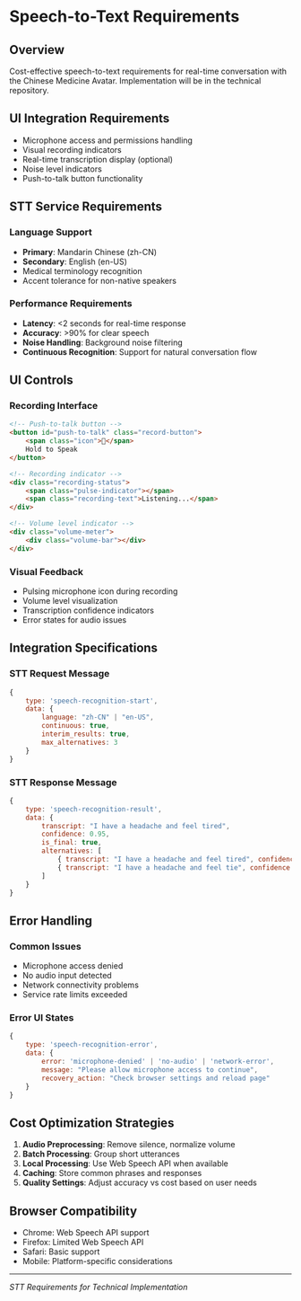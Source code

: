 # Speech-to-Text Requirements

## Overview
Cost-effective speech-to-text requirements for real-time conversation with the Chinese Medicine Avatar. Implementation will be in the technical repository.

## UI Integration Requirements
- Microphone access and permissions handling
- Visual recording indicators
- Real-time transcription display (optional)
- Noise level indicators
- Push-to-talk button functionality

## STT Service Requirements

### Language Support
- **Primary**: Mandarin Chinese (zh-CN)
- **Secondary**: English (en-US)
- Medical terminology recognition
- Accent tolerance for non-native speakers

### Performance Requirements
- **Latency**: <2 seconds for real-time response
- **Accuracy**: >90% for clear speech
- **Noise Handling**: Background noise filtering
- **Continuous Recognition**: Support for natural conversation flow

## UI Controls

### Recording Interface
```html
<!-- Push-to-talk button -->
<button id="push-to-talk" class="record-button">
    <span class="icon">🎤</span>
    Hold to Speak
</button>

<!-- Recording indicator -->
<div class="recording-status">
    <span class="pulse-indicator"></span>
    <span class="recording-text">Listening...</span>
</div>

<!-- Volume level indicator -->
<div class="volume-meter">
    <div class="volume-bar"></div>
</div>
```

### Visual Feedback
- Pulsing microphone icon during recording
- Volume level visualization
- Transcription confidence indicators
- Error states for audio issues

## Integration Specifications

### STT Request Message
```javascript
{
    type: 'speech-recognition-start',
    data: {
        language: "zh-CN" | "en-US",
        continuous: true,
        interim_results: true,
        max_alternatives: 3
    }
}
```

### STT Response Message
```javascript
{
    type: 'speech-recognition-result',
    data: {
        transcript: "I have a headache and feel tired",
        confidence: 0.95,
        is_final: true,
        alternatives: [
            { transcript: "I have a headache and feel tired", confidence: 0.95 },
            { transcript: "I have a headache and feel tie", confidence: 0.82 }
        ]
    }
}
```

## Error Handling

### Common Issues
- Microphone access denied
- No audio input detected
- Network connectivity problems
- Service rate limits exceeded

### Error UI States
```javascript
{
    type: 'speech-recognition-error',
    data: {
        error: 'microphone-denied' | 'no-audio' | 'network-error',
        message: "Please allow microphone access to continue",
        recovery_action: "Check browser settings and reload page"
    }
}
```

## Cost Optimization Strategies
1. **Audio Preprocessing**: Remove silence, normalize volume
2. **Batch Processing**: Group short utterances  
3. **Local Processing**: Use Web Speech API when available
4. **Caching**: Store common phrases and responses
5. **Quality Settings**: Adjust accuracy vs cost based on user needs

## Browser Compatibility
- Chrome: Web Speech API support
- Firefox: Limited Web Speech API  
- Safari: Basic support
- Mobile: Platform-specific considerations

---
*STT Requirements for Technical Implementation*